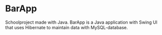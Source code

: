 ﻿# BarApp

Schoolproject made with Java. BarApp is a Java application with Swing UI that uses Hibernate to
maintain data with MySQL-database.
